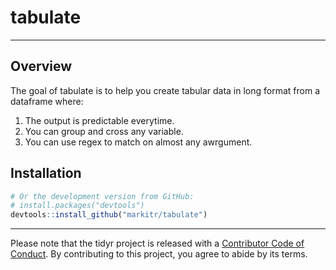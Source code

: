 
<!-- README.md is generated from README.Rmd. Please edit that file -->
<!-- https://www.loonapix.com/images/1636054594292153823/ -->

# tabulate

------------------------------------------------------------------------

## Overview

The goal of tabulate is to help you create tabular data in long format
from a dataframe where:

1.  The output is predictable everytime.
2.  You can group and cross any variable.
3.  You can use regex to match on almost any awrgument.

## Installation

``` r
# Or the development version from GitHub:
# install.packages("devtools")
devtools::install_github("markitr/tabulate")
```

------------------------------------------------------------------------

Please note that the tidyr project is released with a [Contributor Code
of Conduct](docs/code_of_conduct.md). By contributing to this project,
you agree to abide by its terms.
